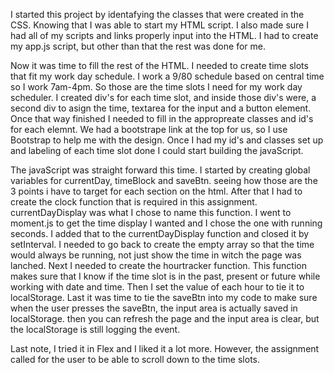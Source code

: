 I started this project by identafying the classes that were created in the CSS. Knowing that I was able to start my HTML script. I also made sure I had all of my scripts and links properly input into the HTML. I had to create my app.js script, but other than that the rest was done for me. 

Now it was time to fill the rest of the HTML. I needed to create time slots that fit my work day schedule. I work a 9/80 schedule based on central time so I work 7am-4pm. So those are the time slots I need for my work day scheduler. I created div's for each time slot, and inside those div's were, a second div to asign the time, textarea for the input and a button element. Once that way finished I needed to fill in the appropreate classes and id's for each elemnt. We had a bootstrape link at the top for us, so I use Bootstrap to help me with the design. Once I had my id's and classes set up and labeling of each time slot done I could start building the javaScript. 

The javaScript was straight forward this time. I started by creating global variables for currentDay, timeBlock and saveBtn. seeing how those are the 3 points i have to target for each section on the html. 
After that I had to create the clock function that is required in this assignment. currentDayDisplay was what I chose to name this function. I went to moment.js to get the time display I wanted and I chose the one with running seconds. I added that to the currentDayDisplay function and closed it by setInterval. I needed to go back to create the empty array so that the time would always be running, not just show the time in witch the page was lanched.
Next I needed to create the hourtracker function. This function makes sure that I know if the time slot is in the past, present or future while working with date and time.
Then I set the value of each hour to tie it to localStorage. 
Last it was time to tie the saveBtn into my code to make sure when the user presses the saveBtn, the input area is actually saved in localStorage. then you can refresh the page and the input area is clear, but the localStorage is still logging the event.

Last note, I tried it in Flex and I liked it a lot more. However, the assignment called for the user to be able to scroll down to the time slots.

